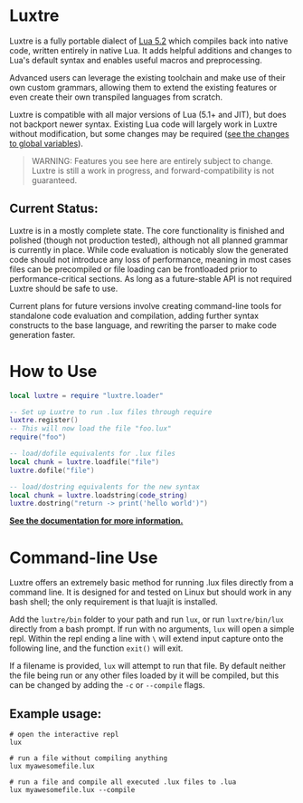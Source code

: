 # Luxtre

Luxtre is a fully portable dialect of [Lua 5.2](http://www.lua.org/) which compiles back into native code, written entirely in native Lua. It adds helpful additions and changes to Lua's default syntax and enables useful macros and preprocessing. 

Advanced users can leverage the existing toolchain and make use of their own custom grammars, allowing them to extend the existing features or even create their own transpiled languages from scratch.

Luxtre is compatible with all major versions of Lua (5.1+ and JIT), but does not backport newer syntax. Existing Lua code will largely work in Luxtre without modification, but some changes may be required ([see the changes to global variables](/docs/language_reference.md#assignment-changes)).

> WARNING: Features you see here are entirely subject to change. Luxtre is still a work in progress, and forward-compatibility is not guaranteed.

## Current Status:
Luxtre is in a mostly complete state. The core functionality is finished and polished (though not production tested), although not all planned grammar is currently in place. While code evaluation is noticably slow the generated code should not introduce any loss of performance, meaning in most cases files can be precompiled or file loading can be frontloaded prior to performance-critical sections. As long as a future-stable API is not required Luxtre should be safe to use.

Current plans for future versions involve creating command-line tools for standalone code evaluation and compilation, adding further syntax constructs to the base language, and rewriting the parser to make code generation faster.


# How to Use
```lua
local luxtre = require "luxtre.loader"

-- Set up Luxtre to run .lux files through require
luxtre.register()
-- This will now load the file "foo.lux"
require("foo")

-- load/dofile equivalents for .lux files
local chunk = luxtre.loadfile("file")
luxtre.dofile("file")

-- load/dostring equivalents for the new syntax
local chunk = luxtre.loadstring(code_string)
luxtre.dostring("return -> print('hello world')")
```

[**See the documentation for more information.**](docs)

# Command-line Use
Luxtre offers an extremely basic method for running .lux files directly from a command line. It is designed for and tested on Linux but should work in any bash shell; the only requirement is that luajit is installed.

Add the `luxtre/bin` folder to your path and run `lux`, or run `luxtre/bin/lux` directly from a bash prompt. If run with no arguments, `lux` will open a simple repl. Within the repl ending a line with `\` will extend input capture onto the following line, and the function `exit()` will exit.

If a filename is provided, `lux` will attempt to run that file. By default neither the file being run or any other files loaded by it will be compiled, but this can be changed by adding the `-c` or `--compile` flags.

## Example usage:
```
# open the interactive repl
lux

# run a file without compiling anything
lux myawesomefile.lux

# run a file and compile all executed .lux files to .lua
lux myawesomefile.lux --compile
```